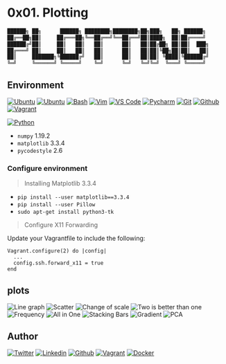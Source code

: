 # 0x01. Plotting

```bash
██████╗ ██╗      ██████╗ ████████╗████████╗██╗███╗   ██╗ ██████╗
██╔══██╗██║     ██╔═══██╗╚══██╔══╝╚══██╔══╝██║████╗  ██║██╔════╝
██████╔╝██║     ██║   ██║   ██║      ██║   ██║██╔██╗ ██║██║  ███╗
██╔═══╝ ██║     ██║   ██║   ██║      ██║   ██║██║╚██╗██║██║   ██║
██║     ███████╗╚██████╔╝   ██║      ██║   ██║██║ ╚████║╚██████╔╝
╚═╝     ╚══════╝ ╚═════╝    ╚═╝      ╚═╝   ╚═╝╚═╝  ╚═══╝ ╚═════╝
```

## Environment

[![Ubuntu](https://img.shields.io/static/v1?label=&message=Ubuntu&color=E95420&logo=Ubuntu&logoColor=E95420&labelColor=2F333A)](https://ubuntu.com/)<!-- ubuntu -->
[![Ubuntu](https://img.shields.io/static/v1?label=&message=Kali%20Linux&color=557C94&logo=Kali%20Linux&logoColor=557C94&labelColor=2F333A)](https://www.kali.org/)<!-- kali linux -->
[![Bash](https://img.shields.io/static/v1?label=&message=GNU%20Bash&color=4EAA25&logo=GNU%20Bash&logoColor=4EAA25&labelColor=2F333A)](https://www.gnu.org/software/bash/)<!-- bash -->
[![Vim](https://img.shields.io/static/v1?label=&message=Vim&color=019733&logo=Vim&logoColor=019733&labelColor=2F333A)](https://www.vim.org/)<!-- vim -->
[![VS Code](https://img.shields.io/static/v1?label=&message=Visual%20Studio%20Code&color=007ACC&logo=Visual%20Studio%20Code&logoColor=007ACC&labelColor=2F333A)](https://code.visualstudio.com/)<!-- vs code -->
[![Pycharm](https://img.shields.io/static/v1?label=&message=Pycharm&color=000000&logo=pycharm&logoColor=000000&labelColor=f3f3f3)](https://www.jetbrains.com/pycharm/)<!-- pycharm -->
[![Git](https://img.shields.io/static/v1?label=&message=Git&color=F05032&logo=Git&logoColor=F05032&labelColor=2F333A)](https://git-scm.com/)<!-- git -->
[![Github](https://img.shields.io/static/v1?label=&message=GitHub&color=181717&logo=GitHub&logoColor=f2f2f2&labelColor=2F333A)](https://github.com)<!-- github -->
[![Vagrant](https://img.shields.io/static/v1?label=&message=Vagrant&color=1868F2&logo=vagrant&labelColor=2F333A)](https://app.vagrantup.com/)<!-- vagrant -->

[![Python](https://img.shields.io/static/v1?label=&message=Python&color=FFD43B&logo=python&logoColor=3776AB&labelColor=2F333A)](https://www.python.org)<!-- python-->

- `numpy` 1.19.2
- `matplotlib` 3.3.4
- `pycodestyle` 2.6

### Configure environment

> Installing Matplotlib 3.3.4

- `pip install --user matplotlib==3.3.4`
- `pip install --user Pillow`
- `sudo apt-get install python3-tk`

> Configure X11 Forwarding

Update your Vagrantfile to include the following:

```Vagrantfile
Vagrant.configure(2) do |config|
  ...
  config.ssh.forward_x11 = true
end
```

## plots

![Line graph](./img/0.png)
![Scatter](./img/1.png)
![Change of scale](./img/2.png)
![Two is better than one](./img/3.png)
![Frequency](./img/4.png)
![All in One](./img/5.png)
![Stacking Bars](./img/6.png)
![Gradient](./img/7.png)
![PCA](./img/8.png)
## Author
<!-- twitter -->
[![Twitter](https://img.shields.io/twitter/follow/ralex_uy?style=social)](https://twitter.com/ralex_uy) <!-- linkedin --> [![Linkedin](https://img.shields.io/badge/LinkedIn-+26K-blue?style=social&logo=linkedin)](https://www.linkedin.com/in/ronald-rivero/) <!-- github --> [![Github](https://img.shields.io/github/followers/ralexrivero?style=social)](https://github.com/ralexrivero/) <!-- vagrant --> [![Vagrant](https://img.shields.io/static/v1?label=&message=Vagrant%20Profile&color=1868F2&logo=vagrant&labelColor=2F333A)](https://app.vagrantup.com/ralexrivero) <!-- docker --> [![Docker](https://img.shields.io/static/v1?label=&message=Docker%20Profile&color=2496ED&logo=Docker&labelColor=2F333A)](https://hub.docker.com/u/ralexrivero)
